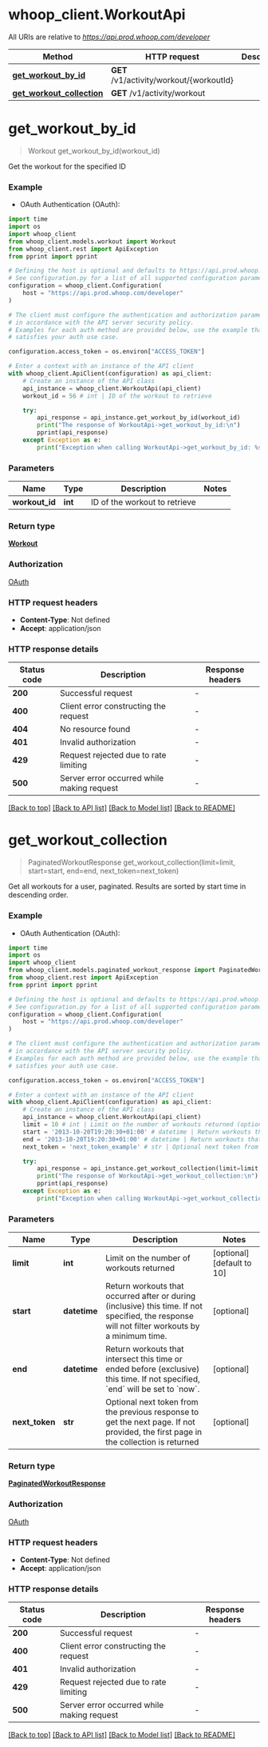 # whoop_client.WorkoutApi

All URIs are relative to *https://api.prod.whoop.com/developer*

Method | HTTP request | Description
------------- | ------------- | -------------
[**get_workout_by_id**](WorkoutApi.md#get_workout_by_id) | **GET** /v1/activity/workout/{workoutId} | 
[**get_workout_collection**](WorkoutApi.md#get_workout_collection) | **GET** /v1/activity/workout | 


# **get_workout_by_id**
> Workout get_workout_by_id(workout_id)



Get the workout for the specified ID

### Example

* OAuth Authentication (OAuth):
```python
import time
import os
import whoop_client
from whoop_client.models.workout import Workout
from whoop_client.rest import ApiException
from pprint import pprint

# Defining the host is optional and defaults to https://api.prod.whoop.com/developer
# See configuration.py for a list of all supported configuration parameters.
configuration = whoop_client.Configuration(
    host = "https://api.prod.whoop.com/developer"
)

# The client must configure the authentication and authorization parameters
# in accordance with the API server security policy.
# Examples for each auth method are provided below, use the example that
# satisfies your auth use case.

configuration.access_token = os.environ["ACCESS_TOKEN"]

# Enter a context with an instance of the API client
with whoop_client.ApiClient(configuration) as api_client:
    # Create an instance of the API class
    api_instance = whoop_client.WorkoutApi(api_client)
    workout_id = 56 # int | ID of the workout to retrieve

    try:
        api_response = api_instance.get_workout_by_id(workout_id)
        print("The response of WorkoutApi->get_workout_by_id:\n")
        pprint(api_response)
    except Exception as e:
        print("Exception when calling WorkoutApi->get_workout_by_id: %s\n" % e)
```



### Parameters

Name | Type | Description  | Notes
------------- | ------------- | ------------- | -------------
 **workout_id** | **int**| ID of the workout to retrieve | 

### Return type

[**Workout**](Workout.md)

### Authorization

[OAuth](../README.md#OAuth)

### HTTP request headers

 - **Content-Type**: Not defined
 - **Accept**: application/json

### HTTP response details
| Status code | Description | Response headers |
|-------------|-------------|------------------|
**200** | Successful request |  -  |
**400** | Client error constructing the request |  -  |
**404** | No resource found |  -  |
**401** | Invalid authorization |  -  |
**429** | Request rejected due to rate limiting |  -  |
**500** | Server error occurred while making request |  -  |

[[Back to top]](#) [[Back to API list]](../README.md#documentation-for-api-endpoints) [[Back to Model list]](../README.md#documentation-for-models) [[Back to README]](../README.md)

# **get_workout_collection**
> PaginatedWorkoutResponse get_workout_collection(limit=limit, start=start, end=end, next_token=next_token)



Get all workouts for a user, paginated. Results are sorted by start time in descending order.

### Example

* OAuth Authentication (OAuth):
```python
import time
import os
import whoop_client
from whoop_client.models.paginated_workout_response import PaginatedWorkoutResponse
from whoop_client.rest import ApiException
from pprint import pprint

# Defining the host is optional and defaults to https://api.prod.whoop.com/developer
# See configuration.py for a list of all supported configuration parameters.
configuration = whoop_client.Configuration(
    host = "https://api.prod.whoop.com/developer"
)

# The client must configure the authentication and authorization parameters
# in accordance with the API server security policy.
# Examples for each auth method are provided below, use the example that
# satisfies your auth use case.

configuration.access_token = os.environ["ACCESS_TOKEN"]

# Enter a context with an instance of the API client
with whoop_client.ApiClient(configuration) as api_client:
    # Create an instance of the API class
    api_instance = whoop_client.WorkoutApi(api_client)
    limit = 10 # int | Limit on the number of workouts returned (optional) (default to 10)
    start = '2013-10-20T19:20:30+01:00' # datetime | Return workouts that occurred after or during (inclusive) this time. If not specified, the response will not filter workouts by a minimum time. (optional)
    end = '2013-10-20T19:20:30+01:00' # datetime | Return workouts that intersect this time or ended before (exclusive) this time. If not specified, `end` will be set to `now`. (optional)
    next_token = 'next_token_example' # str | Optional next token from the previous response to get the next page. If not provided, the first page in the collection is returned (optional)

    try:
        api_response = api_instance.get_workout_collection(limit=limit, start=start, end=end, next_token=next_token)
        print("The response of WorkoutApi->get_workout_collection:\n")
        pprint(api_response)
    except Exception as e:
        print("Exception when calling WorkoutApi->get_workout_collection: %s\n" % e)
```



### Parameters

Name | Type | Description  | Notes
------------- | ------------- | ------------- | -------------
 **limit** | **int**| Limit on the number of workouts returned | [optional] [default to 10]
 **start** | **datetime**| Return workouts that occurred after or during (inclusive) this time. If not specified, the response will not filter workouts by a minimum time. | [optional] 
 **end** | **datetime**| Return workouts that intersect this time or ended before (exclusive) this time. If not specified, &#x60;end&#x60; will be set to &#x60;now&#x60;. | [optional] 
 **next_token** | **str**| Optional next token from the previous response to get the next page. If not provided, the first page in the collection is returned | [optional] 

### Return type

[**PaginatedWorkoutResponse**](PaginatedWorkoutResponse.md)

### Authorization

[OAuth](../README.md#OAuth)

### HTTP request headers

 - **Content-Type**: Not defined
 - **Accept**: application/json

### HTTP response details
| Status code | Description | Response headers |
|-------------|-------------|------------------|
**200** | Successful request |  -  |
**400** | Client error constructing the request |  -  |
**401** | Invalid authorization |  -  |
**429** | Request rejected due to rate limiting |  -  |
**500** | Server error occurred while making request |  -  |

[[Back to top]](#) [[Back to API list]](../README.md#documentation-for-api-endpoints) [[Back to Model list]](../README.md#documentation-for-models) [[Back to README]](../README.md)

